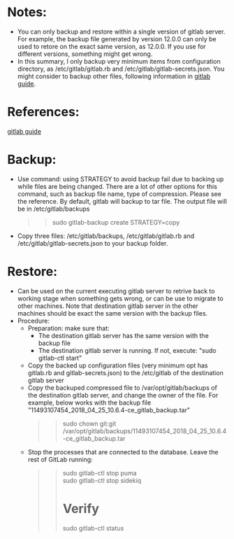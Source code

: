 # Notes: 
- You can only backup and restore within a single version of gitlab server. For example, the backup file generated by version 12.0.0 can only be used to retore on the exact same version, as 12.0.0. If you use for different versions, something might get wrong.
- In this summary, I only backup very minimum items from configuration directory, as /etc/gitlab/gitlab.rb and /etc/gitlab/gitlab-secrets.json. You might consider to backup other files, following information in [gitlab guide](https://docs.gitlab.com/ee/administration/backup_restore/).
# References:
[gitlab guide](https://docs.gitlab.com/ee/administration/backup_restore/)
# Backup: 
- Use command: using STRATEGY to avoid backup fail due to backing up while files are being changed. There are a lot of other options for this command, such as backup file name, type of compression. Please see the reference. By default, gitlab will backup to tar file. The output file will be in /etc/gitlab/backups
  >> sudo gitlab-backup create STRATEGY=copy
- Copy three files: /etc/gitlab/backups, /etc/gitlab/gitlab.rb and /etc/gitlab/gitlab-secrets.json to your backup folder. 
# Restore:
- Can be used on the current executing gitlab server to retrive back to working stage when something gets wrong, or can be use to migrate to other machines. Note that destination gitlab server in the other machines should be exact the same version with the backup files.
- Procedure:
  - Preparation: make sure that:
    - The destination gitlab server has the same version with the backup file
    - The destination gitlab server is running. If not, execute: "sudo gitlab-ctl start"
  - Copy the backed up configuration files (very minimum opt has gitlab.rb and gitlab-secrets.json) to the /etc/gitlab of the destination gitlab server
  - Copy the backuped compressed file to /var/opt/gitlab/backups of the destination gitlab server, and change the owner of the file. For example, below works with the backup file "11493107454_2018_04_25_10.6.4-ce_gitlab_backup.tar"
    >> sudo chown git:git /var/opt/gitlab/backups/11493107454_2018_04_25_10.6.4-ce_gitlab_backup.tar
  - Stop the processes that are connected to the database. Leave the rest of GitLab running:
    >> sudo gitlab-ctl stop puma  
    >> sudo gitlab-ctl stop sidekiq  
    >> # Verify    
    >> sudo gitlab-ctl status  
